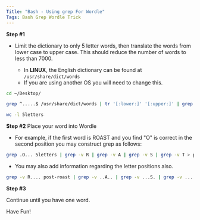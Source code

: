 ```yaml
---
Title: "Bash - Using grep For Wordle"
Tags: Bash Grep Wordle Trick
---
```




**Step #1**

- Limit the dictionary to only 5 letter words, then translate the words from lower case to upper case. This should reduce the number of words to less than 7000.

   - In **LINUX**, the English dictionary can be found at `/usr/share/dict/words`
   - If you are using another OS you will need to change this.

```bash
cd ~/Desktop/

grep ^.....$ /usr/share/dict/words | tr '[:lower:]' '[:upper:]' | grep -v \' | uniq | sort > 5letters

wc -l 5letters
```

**Step #2**
Place your word into Wordle

- For example, if the first word is ROAST and you find "O" is correct in the second position you may construct grep as follows:

```bash
grep .O... 5letters | grep -v R | grep -v A | grep -v S | grep -v T > post-roast
```

- You may also add information regarding the letter positions also.

```bash
grep -v R.... post-roast | grep -v ..A.. | grep -v ...S. | grep -v ....T > post-roast2
```

**Step #3**

Continue until you have one word.

Have Fun!


